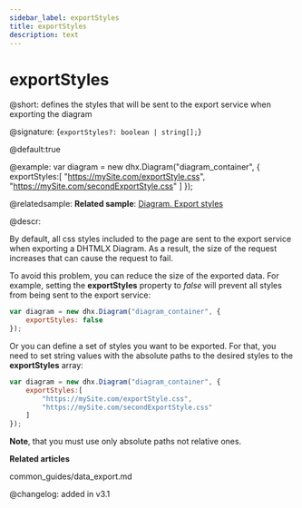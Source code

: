 ```yaml
---
sidebar_label: exportStyles
title: exportStyles
description: text
---
```


# exportStyles

@short: defines the styles that will be sent to the export service when exporting the diagram

@signature: {`exportStyles?: boolean | string[];`}

@default:true

@example:
var diagram = new dhx.Diagram("diagram_container", { 
  	exportStyles:[
        "https://mySite.com/exportStyle.css",
        "https://mySite.com/secondExportStyle.css"
    ]
});

@relatedsample:
**Related sample**: [Diagram. Export styles](https://snippet.dhtmlx.com/jm8if6nh)

@descr:

By default, all css styles included to the page are sent to the export service when exporting a DHTMLX Diagram. As a result, the size of the request increases that can cause the request to fail.

To avoid this problem, you can reduce the size of the exported data. For example, setting the **exportStyles** property to *false* will prevent all styles from being sent to the export service:

~~~js
var diagram = new dhx.Diagram("diagram_container", { 
  	exportStyles: false
});
~~~

Or you can define a set of styles you want to be exported. For that, you need to set string values with the absolute paths to the desired styles to the **exportStyles** array:

~~~js
var diagram = new dhx.Diagram("diagram_container", { 
  	exportStyles:[
        "https://mySite.com/exportStyle.css",
        "https://mySite.com/secondExportStyle.css"
    ]
});
~~~

**Note**, that you must use only absolute paths not relative ones.

**Related articles**

common_guides/data_export.md

@changelog: added in v3.1

